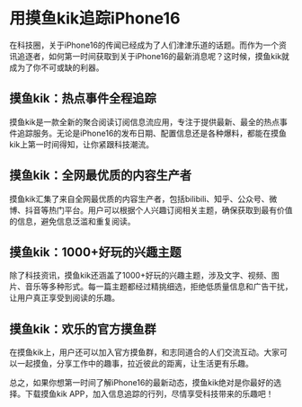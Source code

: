 # 用摸鱼kik追踪iPhone16


在科技圈，关于iPhone16的传闻已经成为了人们津津乐道的话题。而作为一个资讯追逐者，如何第一时间获取到关于iPhone16的最新消息呢？这时候，摸鱼kik就成为了你不可或缺的利器。

## 摸鱼kik：热点事件全程追踪
摸鱼kik是一款全新的聚合阅读订阅信息流应用，专注于提供最新、最全的热点事件追踪服务。无论是iPhone16的发布日期、配置信息还是各种爆料，都能在摸鱼kik上第一时间得知，让你紧跟科技潮流。

## 摸鱼kik：全网最优质的内容生产者
摸鱼kik汇集了来自全网最优质的内容生产者，包括bilibili、知乎、公众号、微博、抖音等热门平台。用户可以根据个人兴趣订阅相关主题，确保获取到最有价值的信息，避免信息泛滥和重复阅读。

## 摸鱼kik：1000+好玩的兴趣主题
除了科技资讯，摸鱼kik还涵盖了1000+好玩的兴趣主题，涉及文字、视频、图片、音乐等多种形式。每一篇主题都经过精挑细选，拒绝低质量信息和广告干扰，让用户真正享受到阅读的乐趣。

## 摸鱼kik：欢乐的官方摸鱼群
在摸鱼kik上，用户还可以加入官方摸鱼群，和志同道合的人们交流互动。大家可以一起摸鱼，分享工作中的趣事，拉近彼此的距离，让生活更有乐趣。

总之，如果你想第一时间了解iPhone16的最新动态，摸鱼kik绝对是你最好的选择。下载摸鱼kik APP，加入信息追踪的行列，尽情享受科技带来的乐趣吧！